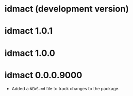 # idmact (development version)

# idmact 1.0.1

# idmact 1.0.0

# idmact 0.0.0.9000

* Added a `NEWS.md` file to track changes to the package.
